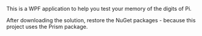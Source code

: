 This is a WPF application to help you test your memory of the digits of Pi.

After downloading the solution, restore the NuGet packages - because this project uses the Prism package.
